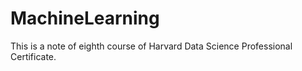 # MachineLearning
This is a note of eighth course of Harvard Data Science Professional Certificate.

